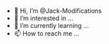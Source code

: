 - 👋 Hi, I’m @Jack-Modifications
- 👀 I’m interested in ...
- 🌱 I’m currently learning ...
- 📫 How to reach me ...

<!---
Jack-Modifications/Jack-Modifications is a ✨ special ✨ repository because its `README.md` (this file) appears on your GitHub profile.
You can click the Preview link to take a look at your changes.
--->
